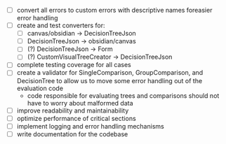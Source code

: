 - [ ] convert all errors to custom errors with descriptive names foreasier error
      handling
- [ ] create and test converters for:
  - [ ] canvas/obsidian -> DecisionTreeJson
  - [ ] DecisionTreeJson -> obsidian/canvas
  - [ ] (?) DecisionTreeJson -> Form
  - [ ] (?) CustomVisualTreeCreator -> DecisionTreeJson
- [ ] complete testing coverage for all cases
- [ ] create a validator for SingleComparison, GroupComparison, and DecisionTree
      to allow us to move some error handling out of the evaluation code
  - code responsible for evaluating trees and comparisons should not have to
    worry about malformed data
- [ ] improve readability and maintainability
- [ ] optimize performance of critical sections
- [ ] implement logging and error handling mechanisms
- [ ] write documentation for the codebase
